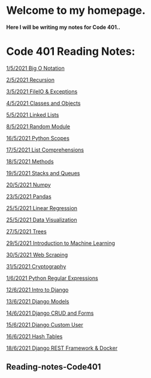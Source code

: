 # Welcome to my homepage.

**Here I will be writing my notes for Code 401..**

# Code 401 Reading Notes:
<!-- LIVE URL:
https://yahyaomari.github.io/Code401-AdvancedSoftwareDevelopment/ -->
[1/5/2021 Big O Notation ](Read01.md)

[2/5/2021 Recursion](Read02.md)

[3/5/2021 FileIO & Exceptions](Read03.md)

[4/5/2021 Classes and Objects](Read04.md)

[5/5/2021 Linked Lists](Read05.md)

[8/5/2021 Random Module](Read06.md)

[16/5/2021 Python Scopes](Read07.md)

[17/5/2021 List Comprehensions](Read08.md)

[18/5/2021 Methods](Read09.md)

[19/5/2021 Stacks and Queues](Read10.md)

[20/5/2021 Numpy](Read11.md)

[23/5/2021 Pandas](Read12.md)

[25/5/2021 Linear Regression](Read13.md)

[25/5/2021 Data Visualization](Read14.md)

[27/5/2021 Trees](Read15.md)

[29/5/2021 Introduction to Machine Learning](Read16.md)

[30/5/2021 Web Scraping](Read17.md)

[31/5/2021 Cryptography](Read18.md)

[1/6/2021 Python Regular Expressions](Read19.md)

[12/6/2021 Intro to Django](Read20.md)

[13/6/2021 Django Models](Read21.md)

[14/6/2021 Django CRUD and Forms](Read22.md)

[15/6/2021 Django Custom User](Read23.md)

[16/6/2021 Hash Tables](Read24.md)

[18/6/2021 Django REST Framework & Docker](Read25.md)

[](Read15.md)


## Reading-notes-Code401
